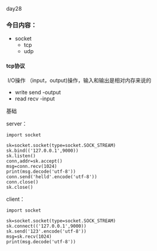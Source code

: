 day28

### 今日内容：

- socket
  - tcp
  - udp

#### tcp协议

​	I/O操作 （input，output)操作，输入和输出是相对内存来说的

- write send  -output
- read recv   -input

基础

server：

```
import socket

sk=socket.socket(type=socket.SOCK_STREAM)
sk.bind(('127.0.0.1',9000))
sk.listen()
conn,addr=sk.accept()
msg=conn.recv(1024)
print(msg.decode('utf-8'))
conn.send('helld'.encode('utf-8'))
conn.close()
sk.close()
```

client：

```
import socket

sk=socket.socket(type=socket.SOCK_STREAM)
sk.connect(('127.0.0.1',9000))
sk.send('123'.encode('utf-8'))
msg=sk.recv(1024)
print(msg.decode('utf-8'))
```

